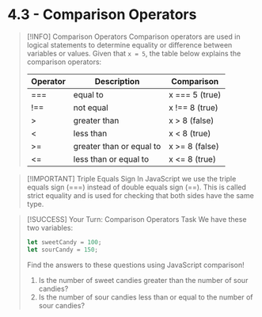 # 4.3 - Comparison Operators

> [!INFO] Comparison Operators
> Comparison operators are used in logical statements to determine equality or difference between variables or values.
> Given that `x = 5`, the table below explains the comparison operators:
> 
> | **Operator** | **Description**          | **Comparison** |
> | ------------ | ------------------------ | -------------- |
> | ===          | equal to                 | x === 5 (true) |
> | !==          | not equal                | x !== 8 (true) |
> | >            | greater than             | x > 8 (false)  |
> | <            | less than                | x < 8 (true)   |
> | >=           | greater than or equal to | x >= 8 (false) |
> | <=           | less than or equal to    | x <= 8 (true)  |

> [!IMPORTANT] Triple Equals Sign
> In JavaScript we use the triple equals sign (===) instead of double equals sign (==). This is called strict equality and is used for checking that both sides have the same type.

> [!SUCCESS] Your Turn: Comparison Operators Task
> We have these two variables:
> ```js
> let sweetCandy = 100;
> let sourCandy = 150;
> ```
> Find the answers to these questions using JavaScript comparison!
> 1. Is the number of sweet candies greater than the number of sour candies?
> 2. Is the number of sour candies less than or equal to the number of sour candies?
